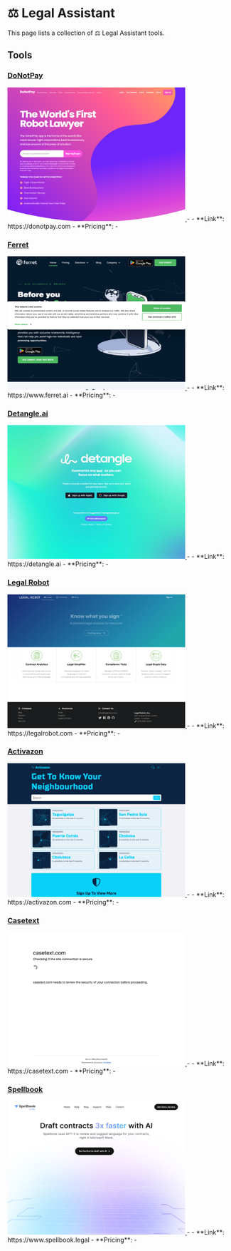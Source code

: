 # ⚖️ Legal Assistant

This page lists a collection of ⚖️ Legal Assistant tools.

## Tools

### [DoNotPay](https://donotpay.com)
<a href="https://donotpay.com">
   <img src="media/DoNotPay.png" width="400" height="300">
</a>
-    
- **Link**: https://donotpay.com
- **Pricing**: -

### [Ferret](https://www.ferret.ai)
<a href="https://www.ferret.ai">
   <img src="media/Ferret.png" width="400" height="300">
</a>
-    
- **Link**: https://www.ferret.ai
- **Pricing**: -

### [Detangle.ai](https://detangle.ai)
<a href="https://detangle.ai">
   <img src="media/Detangle.ai.png" width="400" height="300">
</a>
-    
- **Link**: https://detangle.ai
- **Pricing**: -

### [Legal Robot](https://legalrobot.com)
<a href="https://legalrobot.com">
   <img src="media/Legal Robot.png" width="400" height="300">
</a>
-    
- **Link**: https://legalrobot.com
- **Pricing**: -

### [Activazon](https://activazon.com)
<a href="https://activazon.com">
   <img src="media/Activazon.png" width="400" height="300">
</a>
-    
- **Link**: https://activazon.com
- **Pricing**: -

### [Casetext](https://casetext.com)
<a href="https://casetext.com">
   <img src="media/Casetext.png" width="400" height="300">
</a>
-    
- **Link**: https://casetext.com
- **Pricing**: -

### [Spellbook](https://www.spellbook.legal)
<a href="https://www.spellbook.legal">
   <img src="media/Spellbook.png" width="400" height="300">
</a>
-    
- **Link**: https://www.spellbook.legal
- **Pricing**: -

